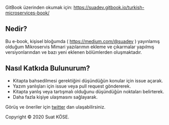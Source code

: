 GitBook üzerinden okumak için: https://suadev.gitbook.io/turkish-microservices-book/

## Nedir?

Bu e-book, kişisel bloğumda ( https://medium.com/@suadev ) yayınlamış olduğum Mikroservis Mimari yazılarımın ekleme ve çıkarmalar yapılmış versiyonlarından ve bazı yeni eklenen bölümlerden oluşmaktadır. 

## Nasıl Katkıda Bulunurum?

- Kitapta bahsedilmesi gerektiğini düşündüğün konular için issue açarak.
- Yazım yanlışları için issue veya pull request göndererek.
- Kitapta yanlış veya tartışmalı olduğunu düşündüğün noktaları belirterek.
- Daha fazla kişiye ulaşmasını sağlayarak.


Görüş ve öneriler için [twitter](https://twitter.com/kose__suat) dan ulaşabilirsiniz.

Copyright © 2020 Suat KÖSE.
